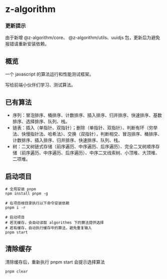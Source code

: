 # z-algorithm
### 更新提示 
由于新增 @z-algorithm/core、 @z-algorithm/utils、uuidjs 包，更新后为避免报错请重新安装依赖。

## 概览
一个 javascript 的算法运行和性能测试框架。

写给前端小伙伴们学习、测试算法。
## 已有算法
- 序列：冒泡排序、桶排序、计数排序、插入排序、归并排序、快速排序、基数排序、选择排序、队列、栈。
- 链表：插入（单指针、双指针）；删除（单指针、双指针）、判断有环（穷举法、快慢指针法、哈希法）、交换（双指针），判断相交、冒泡排序、桶排序、计数排序、插入排序、归并排序、快速排序、队列、栈。
- 树：二叉树链式存储（前序遍历、中序遍历、后序遍历）、完全二叉树顺序存储（前序遍历、中序遍历、后序遍历）、中序二叉线索树、小顶堆、大顶堆、二项堆。
## 启动项目
~~~shell
# 全局安装 pnpm
npm install pnpm -g

# 在项目根目录执行以下命令安装依赖
pnpm i -r

# 启动项目
# 若无缓存，会自动读取 algorithms 下的算法提供选择
# 若有缓存，自动执行缓存中的算法，避免重复输入
pnpm start
~~~

## 清除缓存
清除缓存后，重新执行 pnpm start 会提示选择算法
~~~shell
pnpm clear
~~~